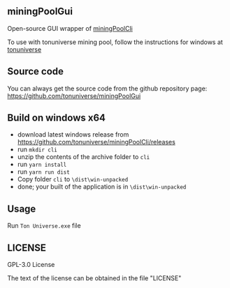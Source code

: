 ## miningPoolGui

Open-source GUI wrapper of <a href="https://github.com/tonuniverse/miningPoolCli">miningPoolCli</a>

To use with tonuniverse mining pool, follow the instructions for windows at <a href="https://tonuniverse.com">tonuniverse</a>

## Source code

You can always get the source code from the github repository page: <br>
https://github.com/tonuniverse/miningPoolGui

## Build on windows x64

- download latest windows release from https://github.com/tonuniverse/miningPoolCli/releases
- run `mkdir cli` 
- unzip the contents of the archive folder to `cli`
- run `yarn install` 
- run `yarn run dist`
- Copy folder `cli` to `\dist\win-unpacked`
- done; your built of the application is in `\dist\win-unpacked`

## Usage

Run `Ton Universe.exe` file

## LICENSE

GPL-3.0 License

The text of the license can be obtained in the file "LICENSE"
